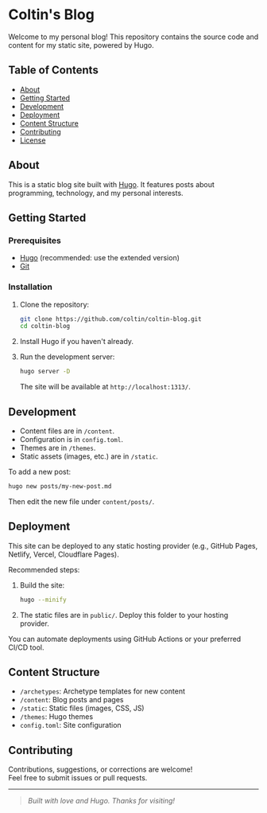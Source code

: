 # Coltin's Blog

Welcome to my personal blog! This repository contains the source code and content for my static site, powered by Hugo.

## Table of Contents
- [About](#about)
- [Getting Started](#getting-started)
- [Development](#development)
- [Deployment](#deployment)
- [Content Structure](#content-structure)
- [Contributing](#contributing)
- [License](#license)

## About

This is a static blog site built with [Hugo](https://gohugo.io/). It features posts about programming, technology, and my personal interests.

## Getting Started

### Prerequisites
- [Hugo](https://gohugo.io/getting-started/installing/) (recommended: use the extended version)
- [Git](https://git-scm.com/)

### Installation

1. Clone the repository:

   ```sh
   git clone https://github.com/coltin/coltin-blog.git
   cd coltin-blog
   ```

2. Install Hugo if you haven't already.

3. Run the development server:

   ```sh
   hugo server -D
   ```

   The site will be available at `http://localhost:1313/`.

## Development

- Content files are in `/content`.
- Configuration is in `config.toml`.
- Themes are in `/themes`.
- Static assets (images, etc.) are in `/static`.

To add a new post:

```sh
hugo new posts/my-new-post.md
```

Then edit the new file under `content/posts/`.

## Deployment

This site can be deployed to any static hosting provider (e.g., GitHub Pages, Netlify, Vercel, Cloudflare Pages).

Recommended steps:
1. Build the site:

   ```sh
   hugo --minify
   ```

2. The static files are in `public/`. Deploy this folder to your hosting provider.

You can automate deployments using GitHub Actions or your preferred CI/CD tool.

## Content Structure

- `/archetypes`: Archetype templates for new content
- `/content`: Blog posts and pages
- `/static`: Static files (images, CSS, JS)
- `/themes`: Hugo themes
- `config.toml`: Site configuration

## Contributing

Contributions, suggestions, or corrections are welcome!  
Feel free to submit issues or pull requests.

---

> _Built with love and Hugo. Thanks for visiting!_
